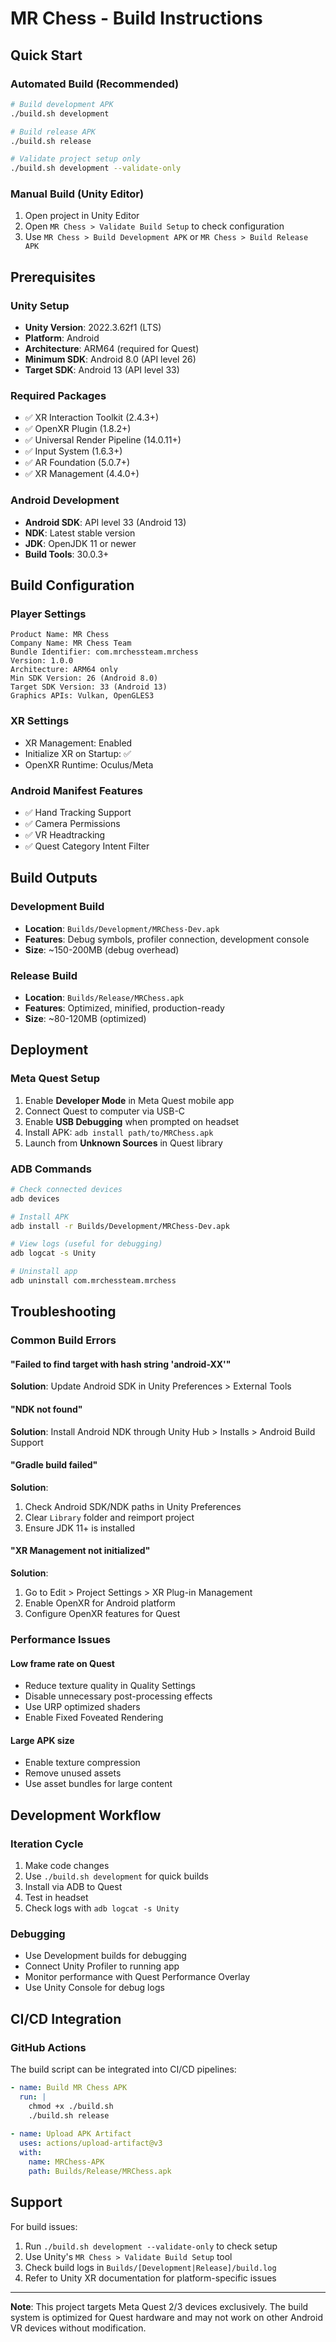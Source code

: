 # MR Chess - Build Instructions

## Quick Start

### Automated Build (Recommended)

```bash
# Build development APK
./build.sh development

# Build release APK  
./build.sh release

# Validate project setup only
./build.sh development --validate-only
```

### Manual Build (Unity Editor)

1. Open project in Unity Editor
2. Open `MR Chess > Validate Build Setup` to check configuration
3. Use `MR Chess > Build Development APK` or `MR Chess > Build Release APK`

## Prerequisites

### Unity Setup
- **Unity Version**: 2022.3.62f1 (LTS)
- **Platform**: Android
- **Architecture**: ARM64 (required for Quest)
- **Minimum SDK**: Android 8.0 (API level 26)
- **Target SDK**: Android 13 (API level 33)

### Required Packages
- ✅ XR Interaction Toolkit (2.4.3+)
- ✅ OpenXR Plugin (1.8.2+)
- ✅ Universal Render Pipeline (14.0.11+)
- ✅ Input System (1.6.3+)
- ✅ AR Foundation (5.0.7+)
- ✅ XR Management (4.4.0+)

### Android Development
- **Android SDK**: API level 33 (Android 13)
- **NDK**: Latest stable version
- **JDK**: OpenJDK 11 or newer
- **Build Tools**: 30.0.3+

## Build Configuration

### Player Settings
```
Product Name: MR Chess
Company Name: MR Chess Team
Bundle Identifier: com.mrchessteam.mrchess
Version: 1.0.0
Architecture: ARM64 only
Min SDK Version: 26 (Android 8.0)
Target SDK Version: 33 (Android 13)
Graphics APIs: Vulkan, OpenGLES3
```

### XR Settings
- XR Management: Enabled
- Initialize XR on Startup: ✅
- OpenXR Runtime: Oculus/Meta

### Android Manifest Features
- ✅ Hand Tracking Support
- ✅ Camera Permissions
- ✅ VR Headtracking
- ✅ Quest Category Intent Filter

## Build Outputs

### Development Build
- **Location**: `Builds/Development/MRChess-Dev.apk`
- **Features**: Debug symbols, profiler connection, development console
- **Size**: ~150-200MB (debug overhead)

### Release Build  
- **Location**: `Builds/Release/MRChess.apk`
- **Features**: Optimized, minified, production-ready
- **Size**: ~80-120MB (optimized)

## Deployment

### Meta Quest Setup
1. Enable **Developer Mode** in Meta Quest mobile app
2. Connect Quest to computer via USB-C
3. Enable **USB Debugging** when prompted on headset
4. Install APK: `adb install path/to/MRChess.apk`
5. Launch from **Unknown Sources** in Quest library

### ADB Commands
```bash
# Check connected devices
adb devices

# Install APK
adb install -r Builds/Development/MRChess-Dev.apk

# View logs (useful for debugging)
adb logcat -s Unity

# Uninstall app
adb uninstall com.mrchessteam.mrchess
```

## Troubleshooting

### Common Build Errors

#### "Failed to find target with hash string 'android-XX'"
**Solution**: Update Android SDK in Unity Preferences > External Tools

#### "NDK not found"
**Solution**: Install Android NDK through Unity Hub > Installs > Android Build Support

#### "Gradle build failed"
**Solution**: 
1. Check Android SDK/NDK paths in Unity Preferences
2. Clear `Library` folder and reimport project
3. Ensure JDK 11+ is installed

#### "XR Management not initialized"
**Solution**: 
1. Go to Edit > Project Settings > XR Plug-in Management
2. Enable OpenXR for Android platform
3. Configure OpenXR features for Quest

### Performance Issues

#### Low frame rate on Quest
- Reduce texture quality in Quality Settings
- Disable unnecessary post-processing effects  
- Use URP optimized shaders
- Enable Fixed Foveated Rendering

#### Large APK size
- Enable texture compression
- Remove unused assets
- Use asset bundles for large content

## Development Workflow

### Iteration Cycle
1. Make code changes
2. Use `./build.sh development` for quick builds
3. Install via ADB to Quest
4. Test in headset
5. Check logs with `adb logcat -s Unity`

### Debugging
- Use Development builds for debugging
- Connect Unity Profiler to running app
- Monitor performance with Quest Performance Overlay
- Use Unity Console for debug logs

## CI/CD Integration

### GitHub Actions
The build script can be integrated into CI/CD pipelines:

```yaml
- name: Build MR Chess APK
  run: |
    chmod +x ./build.sh
    ./build.sh release
    
- name: Upload APK Artifact
  uses: actions/upload-artifact@v3
  with:
    name: MRChess-APK
    path: Builds/Release/MRChess.apk
```

## Support

For build issues:
1. Run `./build.sh development --validate-only` to check setup
2. Use Unity's `MR Chess > Validate Build Setup` tool
3. Check build logs in `Builds/[Development|Release]/build.log`
4. Refer to Unity XR documentation for platform-specific issues

---

**Note**: This project targets Meta Quest 2/3 devices exclusively. The build system is optimized for Quest hardware and may not work on other Android VR devices without modification.
